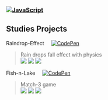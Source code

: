 ### [![JavaScript](https://img.shields.io/badge/JavaScript-F7DF1E?logo=javascript&logoColor=000)](#)
## Studies Projects

Raindrop-Effect  &nbsp; &nbsp; [![CodePen](https://img.shields.io/badge/CodePen-white?&logo=codepen&logoColor=black)](https://codepen.io/Cuervo279/pen/ZYEagvV)
>Rain drops fall effect with physics \
> [![](https://img.shields.io/badge/-black?style=flat&logo=html5)](https://developer.mozilla.org/en-US/docs/Web/HTML) 
[![](https://img.shields.io/badge/-black?style=flat&logo=css3&logoColor=blue)](https://developer.mozilla.org/en-US/docs/Web/CSS) 
[![](https://img.shields.io/badge/-black?style=flat&logo=javascript)](https://developer.mozilla.org/en-US/docs/Web/JavaScript)

Fish-n-Lake  &nbsp; &nbsp; [![CodePen](https://img.shields.io/badge/CodePen-white?&logo=codepen&logoColor=black)](#)
>Match-3 game \
> [![](https://img.shields.io/badge/-black?style=flat&logo=html5)](https://developer.mozilla.org/en-US/docs/Web/HTML) 
[![](https://img.shields.io/badge/-black?style=flat&logo=css3&logoColor=blue)](https://developer.mozilla.org/en-US/docs/Web/CSS) 
[![](https://img.shields.io/badge/-black?style=flat&logo=javascript)](https://developer.mozilla.org/en-US/docs/Web/JavaScript) 

